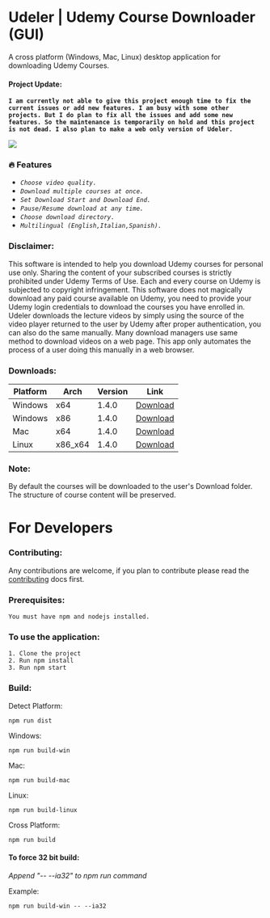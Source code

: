 # Udeler | Udemy Course Downloader (GUI)
A cross platform (Windows, Mac, Linux) desktop application for downloading Udemy Courses.

#### Project Update: 
__`I am currently not able to give this project enough time to fix the current issues or add new features. I am busy with some other projects. But I do plan to fix all the issues and add some new features. So the maintenance is temporarily on hold and this project is not dead. I also plan to make a web only version of Udeler.`__

![](https://i.imgur.com/nsaAgDU.gif)

### :fire: Features
* _`Choose video quality.`_
* _`Download multiple courses at once.`_
* _`Set Download Start and Download End.`_
* _`Pause/Resume download at any time.`_
* _`Choose download directory.`_
* _`Multilingual (English,Italian,Spanish).`_

### Disclaimer: 
This software is intended to help you download Udemy courses for personal use only. Sharing the content of your subscribed courses is strictly prohibited under Udemy Terms of Use. Each and every course on Udemy is subjected to copyright infringement. 
This software does not magically download any paid course available on Udemy, you need to provide your Udemy login credentials to download the courses you have enrolled in. Udeler downloads the lecture videos by simply using the source of the video player returned to the user by Udemy after proper authentication, you can also do the same manually. Many download managers use same method to download videos on a web page. This app only automates the process of a user doing this manually in a web browser. 

### Downloads:

| Platform | Arch | Version | Link|
| --- | --- | --- | --- |
| Windows | x64 | 1.4.0 | [Download](https://github.com/FaisalUmair/udemy-downloader-gui/releases/download/v1.4.0/Udeler-Setup-1.4.0-windows-x64.exe)|
| Windows | x86 | 1.4.0 | [Download](https://github.com/FaisalUmair/udemy-downloader-gui/releases/download/v1.4.0/Udeler-Setup-1.4.0-windows-x86.exe)|
| Mac | x64 | 1.4.0 | [Download](https://github.com/FaisalUmair/udemy-downloader-gui/releases/download/v1.4.0/Udeler-1.4.0-mac.zip)|
| Linux | x86_x64 | 1.4.0 | [Download](https://github.com/FaisalUmair/udemy-downloader-gui/releases/download/v1.4.0/Udeler-1.4.0-linux-x86_x64.AppImage)|

### Note: 
By default the courses will be downloaded to the user's Download folder. The structure of course content will be preserved.

# For Developers

### Contributing:
Any contributions are welcome, if you plan to contribute please read the [contributing](https://github.com/FaisalUmair/udemy-downloader-gui/blob/master/CONTRIBUTING.md) docs first.

### Prerequisites:
```
You must have npm and nodejs installed.
```
### To use the application:
``` 
1. Clone the project
2. Run npm install 
3. Run npm start
```
### Build:
Detect Platform:
``` 
npm run dist
``` 
Windows:
``` 
npm run build-win
``` 
Mac:
``` 
npm run build-mac
``` 
Linux:
``` 
npm run build-linux
``` 
Cross Platform:
``` 
npm run build
``` 
#### To force 32 bit build:
*Append "-- --ia32" to npm run command*

Example:
``` 
npm run build-win -- --ia32
```
